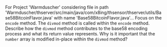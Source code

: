 For Project 'Warmduscher' considering file in path 'Warmduscher/thserver/src/main/java/com/x8ing/thsensor/thserver/utils/Base58BitcoinFlavor.java' with name 'Base58BitcoinFlavor.java'... 
Focus on the `encode` method. The `divmod` method is called within the `encode` method. Describe how the `divmod` method contributes to the base58 encoding process and what its return value represents. Why is it important that the `number` array is modified in-place within the `divmod` method?